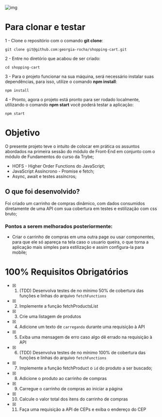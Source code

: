 ![img](shoppingCart.gif)

# Para clonar e testar

1 - Clone o repositório com o comando **git clone**:

```
git clone git@github.com:georgia-rocha/shopping-cart.git
```

2 - Entre no diretório que acabou de ser criado:

```
cd shopping-cart
```

3 - Para o projeto funcionar na sua máquina, será necessário instalar suas dependências, para isso, utilize o comando **npm install**:

```
npm install
```

4 - Pronto, agora o projeto está pronto para ser rodado localmente, utilizando o comando **npm start** você poderá testar a aplicação:

```
npm start
```

# Objetivo

O presente projeto teve o intuito de colocar em prática os assuntos abordados na primeira sessão do módulo de Front-End em conjunto com o módulo de Fundamentos do curso da Trybe;

* HOFS - Higher Order Functions do JavaScript;
* JavaScript Assíncrono - Promise e fetch;
* Async, await e testes assíncros;

## O que foi desenvolvido?

Foi criado um carrinho de compras dinâmico, com dados consumidos diretamente de uma API com sua cobertura em testes e estilização com css bruto;

### Pontos a serem melhorados posteriormente:
  
  * Criar o carrinho de compras em uma outra page ou usar componentes, para que ele só apareça na tela caso o usuario queira, o que torna a aplicação mais simples para estilização e assim configura-la para mobile;
  

# 100% Requisitos Obrigatórios

- [x] 1. (TDD) Desenvolva testes de no mínimo 50% de cobertura das funções e linhas do arquivo `fetchFunctions`

- [x] 2. Implemente a função fetchProductsList

- [x] 3. Crie uma listagem de produtos

- [x] 4. Adicione um texto de `carregando` durante uma requisição à API

- [x] 5. Exiba uma mensagem de erro caso algo dê errado na requisição à API

- [x] 6. (TDD) Desenvolva testes de no mínimo 100% de cobertura das funções e linhas do arquivo `fetchFunctions`

- [x] 7. Implemente a função fetchProduct
o `id` do produto a ser buscado;

- [x] 8. Adicione o produto ao carrinho de compras

- [x] 9. Carregue o carrinho de compras ao iniciar a página

- [x] 10. Calcule o valor total dos itens do carrinho de compras

- [x] 11. Faça uma requisição a API de CEPs e exiba o endereço do CEP

